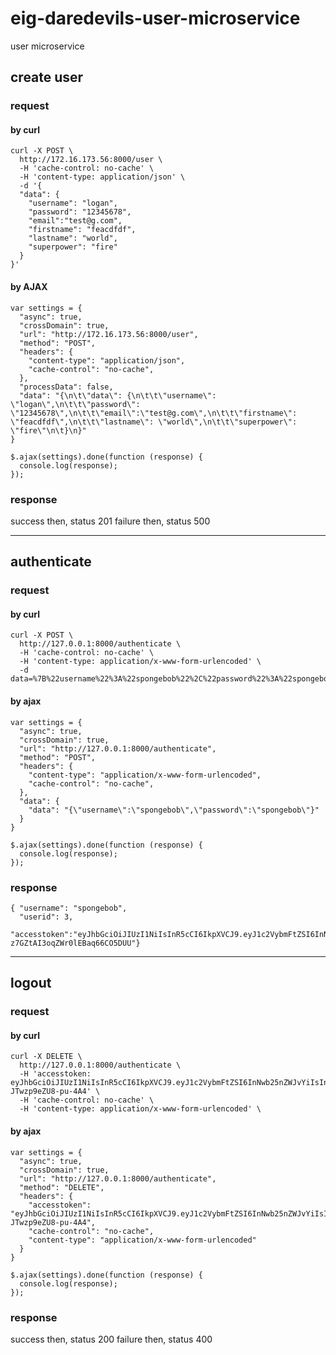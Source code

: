 # eig-daredevils-user-microservice
user microservice


## create user

### request

#### by curl
```
curl -X POST \
  http://172.16.173.56:8000/user \
  -H 'cache-control: no-cache' \
  -H 'content-type: application/json' \
  -d '{
  "data": {
    "username": "logan",
    "password": "12345678",
    "email":"test@g.com",
    "firstname": "feacdfdf",
    "lastname": "world",
    "superpower": "fire"
  }
}'
```

#### by AJAX
```
var settings = {
  "async": true,
  "crossDomain": true,
  "url": "http://172.16.173.56:8000/user",
  "method": "POST",
  "headers": {
    "content-type": "application/json",
    "cache-control": "no-cache",
  },
  "processData": false,
  "data": "{\n\t\"data\": {\n\t\t\"username\": \"logan\",\n\t\t\"password\": \"12345678\",\n\t\t\"email\":\"test@g.com\",\n\t\t\"firstname\": \"feacdfdf\",\n\t\t\"lastname\": \"world\",\n\t\t\"superpower\": \"fire\"\n\t}\n}"
}

$.ajax(settings).done(function (response) {
  console.log(response);
});
```
### response
success then, status 201
failure then, status 500

---------------------------------------------------------------------------------------------------------------------------------

## authenticate

### request
#### by curl
```
curl -X POST \
  http://127.0.0.1:8000/authenticate \
  -H 'cache-control: no-cache' \
  -H 'content-type: application/x-www-form-urlencoded' \
  -d data=%7B%22username%22%3A%22spongebob%22%2C%22password%22%3A%22spongebob%22%7D
```

#### by ajax
```
var settings = {
  "async": true,
  "crossDomain": true,
  "url": "http://127.0.0.1:8000/authenticate",
  "method": "POST",
  "headers": {
    "content-type": "application/x-www-form-urlencoded",
    "cache-control": "no-cache",
  },
  "data": {
    "data": "{\"username\":\"spongebob\",\"password\":\"spongebob\"}"
  }
}

$.ajax(settings).done(function (response) {
  console.log(response);
});
```

### response
```
{ "username": "spongebob",
  "userid": 3,
  "accesstoken":"eyJhbGciOiJIUzI1NiIsInR5cCI6IkpXVCJ9.eyJ1c2VybmFtZSI6InNwb25nZWJvYiIsInVzZXJpZCI6MywidGltZSI6MTQ5NzU5Mjc1N30.PJHqkaeMdi9Xpr5-z7GZtAI3oqZWr0lEBaq66CO5DUU"}
```

---------------------------------------------------------------------------------------------------------------------------------



## logout

### request

#### by curl
```
curl -X DELETE \
  http://127.0.0.1:8000/authenticate \
  -H 'accesstoken: eyJhbGciOiJIUzI1NiIsInR5cCI6IkpXVCJ9.eyJ1c2VybmFtZSI6InNwb25nZWJvYiIsInVzZXJpZCI6MywidGltZSI6MTQ5NzU5NTc4N30.dNOfgARRjBtVyB9WJMgLSXyo5-JTwzp9eZU8-pu-4A4' \
  -H 'cache-control: no-cache' \
  -H 'content-type: application/x-www-form-urlencoded' \
```
#### by ajax
```
var settings = {
  "async": true,
  "crossDomain": true,
  "url": "http://127.0.0.1:8000/authenticate",
  "method": "DELETE",
  "headers": {
    "accesstoken": "eyJhbGciOiJIUzI1NiIsInR5cCI6IkpXVCJ9.eyJ1c2VybmFtZSI6InNwb25nZWJvYiIsInVzZXJpZCI6MywidGltZSI6MTQ5NzU5NTc4N30.dNOfgARRjBtVyB9WJMgLSXyo5-JTwzp9eZU8-pu-4A4",
    "cache-control": "no-cache",
    "content-type": "application/x-www-form-urlencoded"
  }
}

$.ajax(settings).done(function (response) {
  console.log(response);
});
```
### response

success then, status 200
failure then, status 400
